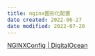 ```yaml
---
title: nginx图形化配置
date created: 2022-06-27
date modified: 2022-07-20
---
```


[NGINXConfig | DigitalOcean](https://www.digitalocean.com/community/tools/nginx?global.app.lang=zhCN)
